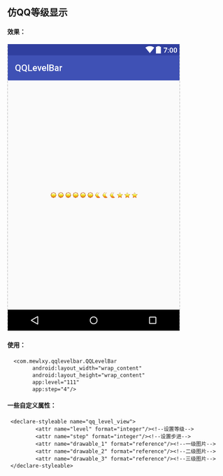 ## 仿QQ等级显示

#### 效果：


![效果](images/TIM截图20170821135937.png)

#### 使用：

      <com.mewlxy.qqlevelbar.QQLevelBar
            android:layout_width="wrap_content"
            android:layout_height="wrap_content"
            app:level="111"
            app:step="4"/>
            
#### 一些自定义属性：
     <declare-styleable name="qq_level_view">
             <attr name="level" format="integer"/><!--设置等级-->
             <attr name="step" format="integer"/><!--设置步进-->
             <attr name="drawable_1" format="reference"/><!--一级图片-->
             <attr name="drawable_2" format="reference"/><!--二级图片-->
             <attr name="drawable_3" format="reference"/><!--三级图片-->
     </declare-styleable>

